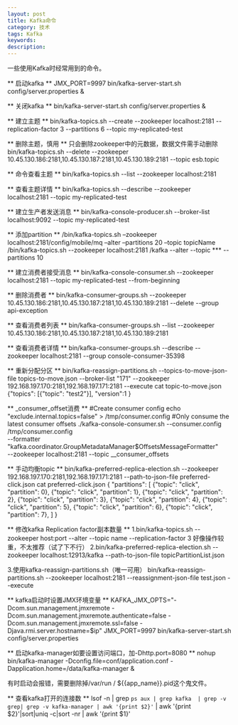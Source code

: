 ```yaml
---
layout: post
title: Kafka命令
category: 技术
tags: Kafka
keywords: 
description: 
---
```


一些使用Kafka时经常用到的命令。

** 启动kafka ** 
JMX_PORT=9997  bin/kafka-server-start.sh config/server.properties &

** 关闭kafka ** 
bin/kafka-server-start.sh config/server.properties &

** 建立主题 ** 
bin/kafka-topics.sh --create --zookeeper localhost:2181 --replication-factor 3 --partitions 6 --topic my-replicated-test

** 删除主题，慎用 ** 只会删除zookeeper中的元数据，数据文件需手动删除 
bin/kafka-topics.sh --delete --zookeeper 10.45.130.186:2181,10.45.130.187:2181,10.45.130.189:2181 --topic esb.topic

** 命令查看主题 ** 
bin/kafka-topics.sh --list --zookeeper localhost:2181

** 查看主题详情 ** 
bin/kafka-topics.sh --describe --zookeeper localhost:2181 --topic my-replicated-test

** 建立生产者发送消息 ** 
bin/kafka-console-producer.sh --broker-list localhost:9092 --topic my-replicated-test

** 添加partition ** 
/bin/kafka-topics.sh –zookeeper localhost:2181/config/mobile/mq –alter –partitions 20 –topic
topicName
/bin/kafka-topics.sh --zookeeper localhost:2181 /kafka --alter --topic *** --partitions 10

** 建立消费者接受消息 ** 
bin/kafka-console-consumer.sh --zookeeper localhost:2181 --topic my-replicated-test --from-beginning

** 删除消费者 ** 
bin/kafka-consumer-groups.sh --zookeeper 10.45.130.186:2181,10.45.130.187:2181,10.45.130.189:2181 --delete --group api-exception

** 查看消费者列表 ** 
bin/kafka-consumer-groups.sh --list --zookeeper 10.45.130.186:2181,10.45.130.187:2181,10.45.130.189:2181 

** 查看消费者详情 ** 
bin/kafka-consumer-groups.sh --describe --zookeeper localhost:2181 --group console-consumer-35398

** 重新分配分区 ** 
bin/kafka-reassign-partitions.sh --topics-to-move-json-file topics-to-move.json --broker-list "171" --zookeeper 192.168.197.170:2181,192.168.197.171:2181 --execute
cat topic-to-move.json
{"topics":
  [{"topic": "test2"}],
  "version":1
}

** _consumer_offset消费 ** 
#Create consumer config
echo "exclude.internal.topics=false" > /tmp/consumer.config
#Only consume the latest consumer offsets
./kafka-console-consumer.sh --consumer.config /tmp/consumer.config \
--formatter "kafka.coordinator.GroupMetadataManager\$OffsetsMessageFormatter" \
--zookeeper localhost:2181 --topic __consumer_offsets

** 手动均衡topic ** 
bin/kafka-preferred-replica-election.sh --zookeeper 192.168.197.170:2181,192.168.197.171:2181 --path-to-json-file preferred-click.json
cat preferred-click.json
{
 "partitions":
  [
  {"topic": "click", "partition": 0},
  {"topic": "click", "partition": 1},
  {"topic": "click", "partition": 2},
  {"topic": "click", "partition": 3},
  {"topic": "click", "partition": 4},
  {"topic": "click", "partition": 5},
  {"topic": "click", "partition": 6},
  {"topic": "click", "partition": 7},
    ]
}

** 修改kafka Replication factor副本数量 ** 
1.bin/kafka-topics.sh --zookeeper host:port --alter --topic name --replication-factor 3
好像操作较重，不太推荐（试了下不行）
2.bin/kafka-preferred-replica-election.sh --zookeeper localhost:12913/kafka --path-to-json-file topicPartitionList.json

3.使用kafka-reassign-partitions.sh（唯一可用）
bin/kafka-reassign-partitions.sh --zookeeper localhost:2181 --reassignment-json-file test.json --execute




** kafka启动时设置JMX环境变量 ** 
KAFKA_JMX_OPTS="-Dcom.sun.management.jmxremote -Dcom.sun.management.jmxremote.authenticate=false  -Dcom.sun.management.jmxremote.ssl=false -Djava.rmi.server.hostname=$ip" JMX_PORT=9997 bin/kafka-server-start.sh config/server.properties

**  启动kafka-manager如要设置访问端口，加-Dhttp.port=8080  **
nohup bin/kafka-manager -Dconfig.file=conf/application.conf  -Dapplication.home=/data/kafka-manager &

有时启动会报错，需要删除掉/var/run / \$\{\{app_name\}\}.pid这个鬼文件。

** 查看kafka打开的连接数 ** 
lsof -n  | grep `ps aux | grep kafka  | grep -v grep| grep -v kafka-manager | awk '{print $2}'`  | awk '{print $2}'|sort|uniq -c|sort -nr | awk '{print $1}'


